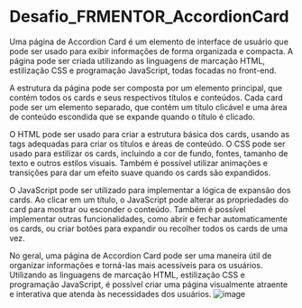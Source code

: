 # Desafio_FRMENTOR_AccordionCard



Uma página de Accordion Card é um elemento de interface de usuário que pode ser usado para exibir informações de forma organizada e compacta. A página pode ser criada utilizando as linguagens de marcação HTML, estilização CSS e programação JavaScript, todas focadas no front-end.

A estrutura da página pode ser composta por um elemento principal, que contém todos os cards e seus respectivos títulos e conteúdos. Cada card pode ser um elemento separado, que contém um título clicável e uma área de conteúdo escondida que se expande quando o título é clicado.

O HTML pode ser usado para criar a estrutura básica dos cards, usando as tags adequadas para criar os títulos e áreas de conteúdo. O CSS pode ser usado para estilizar os cards, incluindo a cor de fundo, fontes, tamanho de texto e outros estilos visuais. Também é possível utilizar animações e transições para dar um efeito suave quando os cards são expandidos.

O JavaScript pode ser utilizado para implementar a lógica de expansão dos cards. Ao clicar em um título, o JavaScript pode alterar as propriedades do card para mostrar ou esconder o conteúdo. Também é possível implementar outras funcionalidades, como abrir e fechar automaticamente os cards, ou criar botões para expandir ou recolher todos os cards de uma vez.

No geral, uma página de Accordion Card pode ser uma maneira útil de organizar informações e torná-las mais acessíveis para os usuários. Utilizando as linguagens de marcação HTML, estilização CSS e programação JavaScript, é possível criar uma página visualmente atraente e interativa que atenda às necessidades dos usuários.
![image](https://user-images.githubusercontent.com/99044745/220001021-83e8893e-0f5e-419b-a0f2-d0cfbf4042a9.png)
